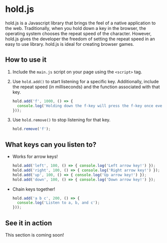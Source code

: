 # hold.js

hold.js is a Javascript library that brings the feel of a native application to the web.
Traditionally, when you hold down a key in the browser, the operating system 
chooses the repeat speed of the character. However, hold.js gives the developer 
the freedom of setting the repeat speed in an easy to use library. hold.js is 
ideal for creating browser games. 

## How to use it
1. Include the `main.js` script on your page using the `<script>` tag.
1. Use `hold.add()` to start listening for a specific key. Additionally, include
the repeat speed (in milliseconds) and the function associated with that key.

    ```js
    hold.add('f', 1000, () => {
      console.log('Holding down the f-key will press the f-key once every second');
    }));
    ```

1. Use `hold.remove()` to stop listening for that key.

    ```js
    hold.remove('f');
    ```

## What keys can you listen to?
- Works for arrow keys! 

    ```js
    hold.add('left', 100, () => { console.log('Left arrow key!') });
    hold.add('right', 100, () => { console.log('Right arrow key!') });
    hold.add('up', 100, () => { console.log('Up arrow key!') });
    hold.add('down', 100, () => { console.log('Down arrow key!') });
    ```

- Chain keys together! 

    ```js
    hold.add('a b c', 200, () => {
      console.log('Listen to a, b, and c');
    }));
    ```

## See it in action
This section is coming soon!


